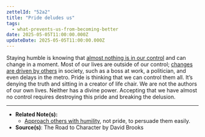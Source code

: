 ```yaml
---
zettelId: "52a2"
title: "Pride deludes us"
tags:
  - what-prevents-us-from-becoming-better
date: 2025-05-05T11:00:00.000Z
updateDate: 2025-05-05T11:00:00.000Z
---
```


Staying humble is knowing that [almost nothing is in our control](/notes/46g/) and can change in a moment. Most of our lives are outside of our control; [changes are driven by others](/notes/30e/) in society, such as a boss at work, a politician, and even delays in the metro. Pride is thinking that we can control them all. It’s denying the truth and sitting in a creator of life chair. We are not the authors of our own lives. Neither has a divine power. Accepting that we have almost no control requires destroying this pride and breaking the delusion.

---

- **Related Note(s):**
  - [Approach others with humility](/notes/44h/), not pride, to persuade them easily.
- **Source(s)**: The Road to Character by David Brooks
